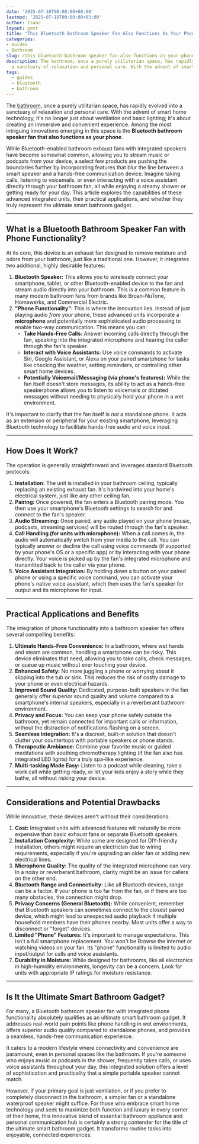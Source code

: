 ```yaml
---
date: '2025-07-10T00:00:00+00:00'
lastmod: '2025-07-10T00:00:00+03:00'
author: Isaac
layout: post
title: "This Bluetooth Bathroom Speaker Fan Also Functions As Your Phone"
categories:
- Guides
- Bathroom
slug: /this-bluetooth-bathroom-speaker-fan-also-functions-as-your-phone/
description: The bathroom, once a purely utilitarian space, has rapidly evolved into
  a sanctuary of relaxation and personal care. With the advent of smart home technolo...
tags: 
  - guides
  - bluetooth
  - bathroom
---
```

The [bathroom](/posts/a-tour-of-chelseas-hall-bathroom-renovation/), once a purely utilitarian space, has rapidly evolved into a sanctuary of relaxation and personal care. With the advent of smart home technology, it's no longer just about ventilation and basic lighting; it's about creating an immersive and convenient experience. Among the most intriguing innovations emerging in this space is the **Bluetooth bathroom speaker fan that also functions as your phone**.

While Bluetooth-enabled bathroom exhaust fans with integrated speakers have become somewhat common, allowing you to stream music or podcasts from your device, a select few products are pushing the boundaries further by incorporating features that blur the line between a smart speaker and a hands-free communication device. Imagine taking calls, listening to voicemails, or even interacting with a voice assistant directly through your bathroom fan, all while enjoying a steamy shower or getting ready for your day. This article explores the capabilities of these advanced integrated units, their practical applications, and whether they truly represent the ultimate smart bathroom gadget.

---

## What is a Bluetooth Bathroom Speaker Fan with Phone Functionality?

At its core, this device is an exhaust fan designed to remove moisture and odors from your bathroom, just like a traditional one. However, it integrates two additional, highly desirable features:

1.  **Bluetooth Speaker:** This allows you to wirelessly connect your smartphone, tablet, or other Bluetooth-enabled device to the fan and stream audio directly into your bathroom. This is a common feature in many modern bathroom fans from brands like Broan-NuTone, Homewerks, and Commercial Electric.
2.  **"Phone Functionality"**: This is where the innovation lies. Instead of just playing audio *from* your phone, these advanced units incorporate a **microphone** and potentially more sophisticated audio processing to enable two-way communication. This means you can:
    * **Take Hands-Free Calls:** Answer incoming calls directly through the fan, speaking into the integrated microphone and hearing the caller through the fan's speaker.
    * **Interact with Voice Assistants:** Use voice commands to activate Siri, Google Assistant, or Alexa on your paired smartphone for tasks like checking the weather, setting reminders, or controlling other smart home devices.
    * **Potentially Voicemail/Messaging (via phone's features):** While the fan itself doesn't store messages, its ability to act as a hands-free speakerphone allows you to listen to voicemails or dictated messages without needing to physically hold your phone in a wet environment.

It's important to clarify that the fan itself is *not* a standalone phone. It acts as an extension or peripheral for your existing smartphone, leveraging Bluetooth technology to facilitate hands-free audio and voice input.

---

## How Does It Work?

The operation is generally straightforward and leverages standard Bluetooth protocols:

1.  **Installation:** The unit is installed in your bathroom ceiling, typically replacing an existing exhaust fan. It's hardwired into your home's electrical system, just like any other ceiling fan.
2.  **Pairing:** Once powered, the fan enters a Bluetooth pairing mode. You then use your smartphone's Bluetooth settings to search for and connect to the fan's speaker.
3.  **Audio Streaming:** Once paired, any audio played on your phone (music, podcasts, streaming services) will be routed through the fan's speaker.
4.  **Call Handling (for units with microphone):** When a call comes in, the audio will automatically switch from your media to the call. You can typically answer or decline the call using voice commands (if supported by your phone's OS or a specific app) or by interacting with your phone directly. Your voice is picked up by the fan's integrated microphone and transmitted back to the caller via your phone.
5.  **Voice Assistant Integration:** By holding down a button on your paired phone or using a specific voice command, you can activate your phone's native voice assistant, which then uses the fan's speaker for output and its microphone for input.

---

## Practical Applications and Benefits

The integration of phone functionality into a bathroom speaker fan offers several compelling benefits:

1.  **Ultimate Hands-Free Convenience:** In a bathroom, where wet hands and steam are common, handling a smartphone can be risky. This device eliminates that need, allowing you to take calls, check messages, or queue up music without ever touching your device.
2.  **Enhanced Safety:** No more juggling a phone or worrying about it slipping into the tub or sink. This reduces the risk of costly damage to your phone or even electrical hazards.
3.  **Improved Sound Quality:** Dedicated, purpose-built speakers in the fan generally offer superior sound quality and volume compared to a smartphone's internal speakers, especially in a reverberant bathroom environment.
4.  **Privacy and Focus:** You can keep your phone safely outside the bathroom, yet remain connected for important calls or information, without the distraction of notifications flashing on a screen.
5.  **Seamless Integration:** It's a discreet, built-in solution that doesn't clutter your countertops with portable speakers or phone stands.
6.  **Therapeutic Ambiance:** Combine your favorite music or guided meditations with soothing chromotherapy lighting (if the fan also has integrated LED lights) for a truly spa-like experience.
7.  **Multi-tasking Made Easy:** Listen to a podcast while cleaning, take a work call while getting ready, or let your kids enjoy a story while they bathe, all without risking your device.

---

## Considerations and Potential Drawbacks

While innovative, these devices aren't without their considerations:

1.  **Cost:** Integrated units with advanced features will naturally be more expensive than basic exhaust fans or separate Bluetooth speakers.
2.  **Installation Complexity:** While some are designed for DIY-friendly installation, others might require an electrician due to wiring requirements, especially if you're upgrading an older fan or adding new electrical lines.
3.  **Microphone Quality:** The quality of the integrated microphone can vary. In a noisy or reverberant bathroom, clarity might be an issue for callers on the other end.
4.  **Bluetooth Range and Connectivity:** Like all Bluetooth devices, range can be a factor. If your phone is too far from the fan, or if there are too many obstacles, the connection might drop.
5.  **Privacy Concerns (General Bluetooth):** While convenient, remember that Bluetooth speakers can sometimes connect to the closest paired device, which might lead to unexpected audio playback if multiple household members have their phones nearby. Most units offer a way to disconnect or "forget" devices.
6.  **Limited "Phone" Features:** It's important to manage expectations. This isn't a full smartphone replacement. You won't be Browse the internet or watching videos on your fan. Its "phone" functionality is limited to audio input/output for calls and voice assistants.
7.  **Durability in Moisture:** While designed for bathrooms, like all electronics in high-humidity environments, longevity can be a concern. Look for units with appropriate IP ratings for moisture resistance.

---

## Is It the Ultimate Smart Bathroom Gadget?

For many, a Bluetooth bathroom speaker fan with integrated phone functionality absolutely qualifies as an ultimate smart bathroom gadget. It addresses real-world pain points like phone handling in wet environments, offers superior audio quality compared to standalone phones, and provides a seamless, hands-free communication experience.

It caters to a modern lifestyle where connectivity and convenience are paramount, even in personal spaces like the bathroom. If you're someone who enjoys music or podcasts in the shower, frequently takes calls, or uses voice assistants throughout your day, this integrated solution offers a level of sophistication and practicality that a simple portable speaker cannot match.

However, if your primary goal is just ventilation, or if you prefer to completely disconnect in the bathroom, a simpler fan or a standalone waterproof speaker might suffice. For those who embrace smart home technology and seek to maximize both function and luxury in every corner of their home, this innovative blend of essential bathroom appliance and personal communication hub is certainly a strong contender for the title of the ultimate smart bathroom gadget. It transforms routine tasks into enjoyable, connected experiences.
